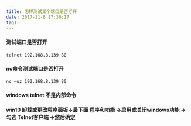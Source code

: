```yaml
---
title: 怎样测试某个端口是否打开
date: 2017-11-8 17:36:17
tags:
---
```

#### 测试端口是否打开

```
telnet 192.168.8.139 80
```

#### nc命令测试端口是否打开

```
nc –uz 192.168.8.139 80
```


#### windows telnet 不是内部命令
#### win10 卸载或更改程序面板->最下面 程序和功能 ->启用或关闭windows功能 ->勾选 Telnet客户端 ->然后确定